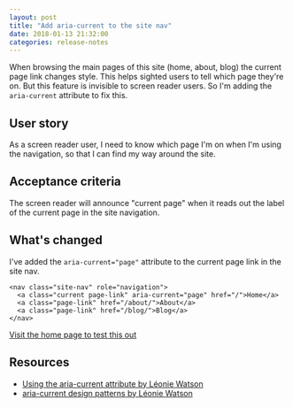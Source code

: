 ```yaml
---
layout: post  
title: "Add aria-current to the site nav"
date: 2018-01-13 21:32:00  
categories: release-notes
---
```


When browsing the main pages of this site (home, about, blog) the current page link changes style. This helps sighted users to tell which page they're on. But this feature is invisible to screen reader users. So I'm adding the `aria-current` attribute to fix this.

## User story

As a screen reader user, I need to know which page I'm on when I'm using the navigation, so that I can find my way around the site.

## Acceptance criteria

The screen reader will announce "current page" when it reads out the label of the current page in the site navigation.

## What's changed

I've added the `aria-current="page"` attribute to the current page link in the site nav.

```
<nav class="site-nav" role="navigation">
  <a class="current page-link" aria-current="page" href="/">Home</a>
  <a class="page-link" href="/about/">About</a>
  <a class="page-link" href="/blog/">Blog</a>
</nav>
```

[Visit the home page to test this out](/)

## Resources
- [Using the aria-current attribute by Léonie Watson](https://tink.uk/using-the-aria-current-attribute/)
- [aria-current design patterns by Léonie Watson](http://design-patterns.tink.uk/aria-current/)
